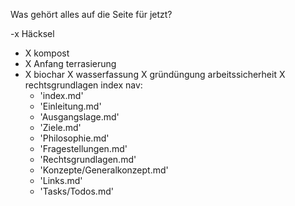 Was gehört alles auf die Seite für jetzt?

-x Häcksel
- X kompost
- X Anfang terrasierung
- X biochar
X wasserfassung
X gründüngung
arbeitssicherheit
X rechtsgrundlagen
index
nav:
  - 'index.md'
  - 'Einleitung.md'
  - 'Ausgangslage.md'
  - 'Ziele.md'
  - 'Philosophie.md'
  - 'Fragestellungen.md'
  - 'Rechtsgrundlagen.md'
  - 'Konzepte/Generalkonzept.md'
  - 'Links.md'
  - 'Tasks/Todos.md'





